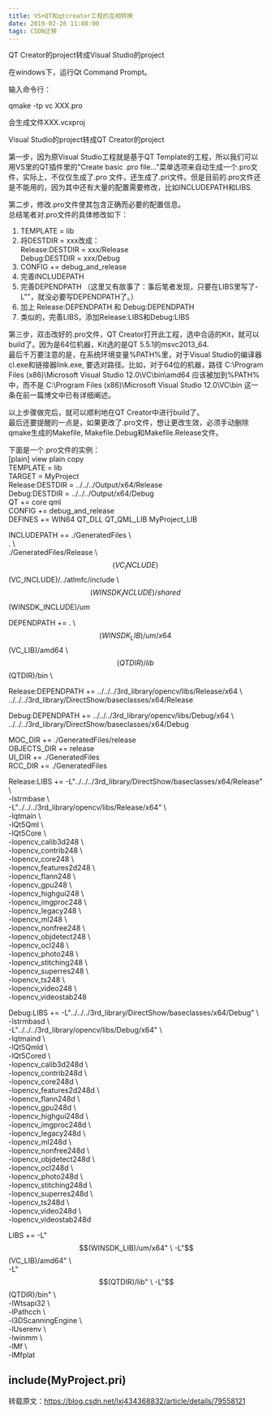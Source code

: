 ```yaml
---
title: VS+QT和qtcreator工程的互相转换
date: 2019-02-26 11:08:00
tags: CSDN迁移
---
```

   QT Creator的project转成Visual Studio的project

 在windows下，运行Qt Command Prompt。

 输入命令行：

 qmake -tp vc XXX.pro

 会生成文件XXX.vcxproj

 Visual Studio的project转成QT Creator的project

 第一步，因为原Visual Studio工程就是基于QT Template的工程，所以我们可以用VS里的QT插件里的"Create basic .pro file..."菜单选项来自动生成一个.pro文件，实际上，不仅仅生成了.pro 文件，还生成了.pri文件。但是目前的.pro文件还是不能用的，因为其中还有大量的配置需要修改，比如INCLUDEPATH和LIBS. 

 第二步，修改.pro文件使其包含正确而必要的配置信息。  
 总结笔者对.pro文件的具体修改如下：  
 1. TEMPLATE = lib  
 2. 将DESTDIR = xxx改成：  
 Release:DESTDIR = xxx/Release  
 Debug:DESTDIR = xxx/Debug  
 3. CONFIG += debug_and_release  
 4. 完善INCLUDEPATH  
 5. 完善DEPENDPATH （这里又有故事了：事后笔者发现，只要在LIBS里写了-L"<LIBPATH>"，就没必要写DEPENDPATH了。）  
 6. 加上 Release:DEPENDPATH 和 Debug:DEPENDPATH  
 7. 类似的，完善LIBS，添加Release:LIBS和Debug:LIBS

 第三步，双击改好的.pro文件，QT Creator打开此工程，选中合适的Kit，就可以build了。因为是64位机器，Kit选的是QT 5.5.1的msvc2013_64.   
 最后千万要注意的是，在系统环境变量%PATH%里，对于Visual Studio的编译器cl.exe和链接器link.exe, 要选对路径。比如，对于64位的机器，路径 C:\Program Files (x86)\Microsoft Visual Studio 12.0\VC\bin\amd64 应该被加到%PATH%中，而不是 C:\Program Files (x86)\Microsoft Visual Studio 12.0\VC\bin 这一条在前一篇博文中已有详细阐述。

 以上步骤做完后，就可以顺利地在QT Creator中进行build了。  
 最后还要提醒的一点是，如果更改了.pro文件，想让更改生效，必须手动删除qmake生成的Makefile, Makefile.Debug和Makefile.Release文件。

 下面是一个.pro文件的实例：  
 [plain] view plain copy  
 TEMPLATE = lib   
 TARGET = MyProject   
 Release:DESTDIR = ../../../Output/x64/Release   
 Debug:DESTDIR = ../../../Output/x64/Debug   
 QT += core qml   
 CONFIG += debug_and_release   
 DEFINES += WIN64 QT_DLL QT_QML_LIB MyProject_LIB   
   
 INCLUDEPATH += ./GeneratedFiles \   
 . \   
 ./GeneratedFiles/Release \   
 $$(VC_INCLUDE) \   
 $$(VC_INCLUDE)/../atlmfc/include \   
 $$(WINSDK_INCLUDE)/shared \   
 $$(WINSDK_INCLUDE)/um   
   
 DEPENDPATH += . \   
 $$(WINSDK_LIB)/um/x64 \   
 $$(VC_LIB)/amd64 \   
 $$(QTDIR)/lib \   
 $$(QTDIR)/bin \   
   
 Release:DEPENDPATH += ../../../3rd_library/opencv/libs/Release/x64 \   
 ../../../3rd_library/DirectShow/baseclasses/x64/Release   
   
 Debug:DEPENDPATH += ../../../3rd_library/opencv/libs/Debug/x64 \   
 ../../../3rd_library/DirectShow/baseclasses/x64/Debug   
   
 MOC_DIR += ./GeneratedFiles/release   
 OBJECTS_DIR += release   
 UI_DIR += ./GeneratedFiles   
 RCC_DIR += ./GeneratedFiles   
   
 Release:LIBS += -L"../../../3rd_library/DirectShow/baseclasses/x64/Release" \   
 -lstrmbase \   
 -L"../../../3rd_library/opencv/libs/Release/x64" \   
 -lqtmain \   
 -lQt5Qml \   
 -lQt5Core \   
 -lopencv_calib3d248 \   
 -lopencv_contrib248 \   
 -lopencv_core248 \   
 -lopencv_features2d248 \   
 -lopencv_flann248 \   
 -lopencv_gpu248 \   
 -lopencv_highgui248 \   
 -lopencv_imgproc248 \   
 -lopencv_legacy248 \   
 -lopencv_ml248 \   
 -lopencv_nonfree248 \   
 -lopencv_objdetect248 \   
 -lopencv_ocl248 \   
 -lopencv_photo248 \   
 -lopencv_stitching248 \   
 -lopencv_superres248 \   
 -lopencv_ts248 \   
 -lopencv_video248 \   
 -lopencv_videostab248   
   
 Debug:LIBS += -L"../../../3rd_library/DirectShow/baseclasses/x64/Debug" \   
 -lstrmbasd \   
 -L"../../../3rd_library/opencv/libs/Debug/x64" \   
 -lqtmaind \   
 -lQt5Qmld \   
 -lQt5Cored \   
 -lopencv_calib3d248d \   
 -lopencv_contrib248d \   
 -lopencv_core248d \   
 -lopencv_features2d248d \   
 -lopencv_flann248d \   
 -lopencv_gpu248d \   
 -lopencv_highgui248d \   
 -lopencv_imgproc248d \   
 -lopencv_legacy248d \   
 -lopencv_ml248d \   
 -lopencv_nonfree248d \   
 -lopencv_objdetect248d \   
 -lopencv_ocl248d \   
 -lopencv_photo248d \   
 -lopencv_stitching248d \   
 -lopencv_superres248d \   
 -lopencv_ts248d \   
 -lopencv_video248d \   
 -lopencv_videostab248d   
   
 LIBS += -L"$$(WINSDK_LIB)/um/x64" \   
 -L"$$(VC_LIB)/amd64" \   
 -L"$$(QTDIR)/lib" \   
 -L"$$(QTDIR)/bin" \   
 -lWtsapi32 \   
 -lPathcch \   
 -l3DScanningEngine \   
 -lUserenv \   
 -lwinmm \   
 -lMf \   
 -lMfplat   
   
 include(MyProject.pri)   
 ---------------------   
 转载原文：https://blog.csdn.net/lxj434368832/article/details/79558121   
 

   
 